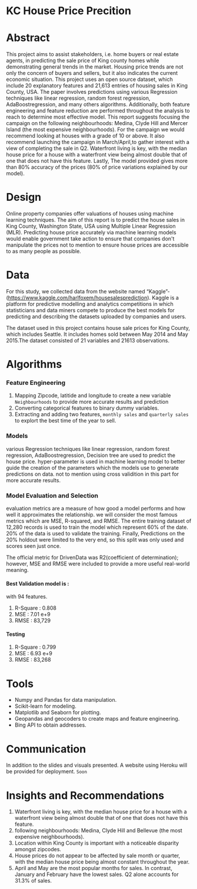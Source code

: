 # KC House Price Precition

# Abstract
This project aims to assist stakeholders, i.e. home buyers or real estate agents, in predicting the sale price of King county homes while demonstrating general trends in the market. Housing price trends are not only the concern of buyers and sellers, but it also indicates the current economic situation. This project uses an open source dataset, which include 20 explanatory features and 21,613 entries of housing sales in King County, USA. The paper involves predictions using various Regression techniques like linear regression, random forest regression, AdaBoostregression, and many others algorithms. Additionally, both feature engineering and feature reduction are performed throughout the analysis to reach to determine most effective model. This report suggests focusing the campaign on the following neighbourhoods: Medina, Clyde Hill and Mercer Island (the most expensive neighbourhoods). For the campaign we would recommend looking at houses with a grade of 10 or above. It also recommend launching the campaign in March/April,to gather interest with a view of completing the sale in Q2. Waterfront living is key, with the median house price for a house with a waterfront view being almost double that of one that does not have this feature. Lastly, The model provided gives more than 80% accuracy of the prices (80% of price variations explained by our model).



# Design
Online property companies offer valuations of houses using machine learning techniques. The aim of this report is to predict the house sales in King County, Washington State, USA using Multiple Linear Regression (MLR). Predicting house price accurately via machine learning models would enable government take action to ensure that companies don't manipulate the prices not to mention to ensure house prices are accessible to as many people as possible.

# Data
For this study, we collected data from the website named “Kaggle”-(https://www.kaggle.com/harlfoxem/housesalesprediction). Kaggle is a platform for predictive modelling and analytics competitions in which statisticians and data miners compete to produce the best models for predicting and describing the datasets uploaded by companies and users.

The dataset used in this project contains house sale prices for King County, which includes Seattle. It includes homes sold between May 2014 and May 2015.The dataset consisted of 21 variables and 21613 observations.

# Algorithms

### Feature Engineering

1. Mapping Zipcode, latitide and longitude to create a new variable `Neighbourhoods` to provide more accurate results and prediction
2. Converting categorical features to binary dummy variables.
3. Extracting and adding two features, `monthly sales` and `quarterly sales` to explort the best time of the year to sell.

### Models
various Regression techniques like linear regression, random forest regression, AdaBoostregression, Decision tree are used to predict the house price. hyper-parameter is used in machine learning model to better guide the creation of the parameters which the models use to generate predictions on data. not to mention using cross validition in this part for more accurate results.

### Model Evaluation and Selection
evaluation metrics are a measure of how good a model performs and how well it approximates the relationship. we will consider the most famous metrics which are MSE, R-squared, and RMSE. The entire training dataset of 12,280 records is used to train the model which represent 60% of the date. 20% of the data is used to validate the training. Finally, Predictions on the 20% holdout were limited to the very end, so this split was only used and scores seen just once.

The official metric for DrivenData was R2(coefficient of determination); however, MSE and RMSE were included to provide a more useful real-world meaning.

#### Best Validation model is : 
with 94 features.

1. R-Square : 0.808
2. MSE : 7.01 e+9
3. RMSE : 83,729


#### Testing

1. R-Square : 0.799
2. MSE : 6.93 e+9
3. RMSE : 83,268

# Tools

* Numpy and Pandas for data manipulation.
* Scikit-learn for modeling.
* Matplotlib and Seaborn for plotting.
* Geopandas and geocoders to create maps and feature engineering.
* Bing API to obtain addresses.

# Communication

In addition to the slides and visuals presented. A website using Heroku will be provided for deployment. `Soon`

# Insights and Recommendations

1. Waterfront living is key, with the median house price for a house with a waterfront view being almost double that of one that does not have this feature.
2. following neighbourhoods: Medina, Clyde Hill and Bellevue (the most expensive neighbourhoods).
3. Location within King County is important with a noticeable disparity amongst zipcodes.
4. House prices do not appear to be affected by sale month or quarter, with the median house price being almost constant throughout the year.
5. April and May are the most popular months for sales. In contrast, January and February have the lowest sales. Q2 alone accounts for 31.3% of sales.




